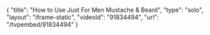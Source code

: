{
    "title": "How to Use Just For Men Mustache & Beard",
    "type": "solo",
    "layout": "iframe-static",
    "videoId": "91834494",
    "url": "\/tvpembed\/91834494"
}
